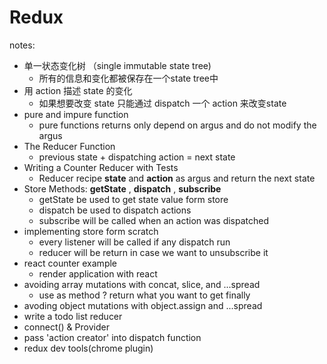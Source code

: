 # Redux

notes:  
- 单一状态变化树 （single immutable state tree)
    - 所有的信息和变化都被保存在一个state tree中
- 用 action 描述 state 的变化
    - 如果想要改变 state 只能通过 dispatch 一个 action 来改变state
- pure and impure function
    - pure functions returns only depend on argus and do not modify the argus
- The Reducer Function
    - previous state + dispatching action = next state
- Writing a Counter Reducer with Tests
    - Reducer recipe __state__ and __action__ as argus and return the next state
- Store Methods: __getState__ , __dispatch__ , __subscribe__
    - getState be used to get state value form store
    - dispatch be used to dispatch actions
    - subscribe will be called when an action was dispatched
- implementing store form scratch
    - every listener will be called if any dispatch run
    - reducer will be return in case we want to unsubscribe it
- react counter example
    - render application with react
- avoiding array mutations with concat, slice, and ...spread
    - use as method ? return what you want to get finally
- avoding object mutations with object.assign and ...spread
- write a todo list reducer
- connect() & Provider
- pass 'action creator' into dispatch function
- redux dev tools(chrome plugin)
